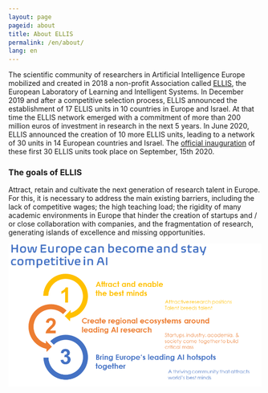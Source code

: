 ```yaml
---
layout: page
pageid: about
title: About ELLIS
permalink: /en/about/
lang: en
---
```


The scientific community of researchers in Artificial Intelligence Europe mobilized and created in 2018 a non-profit Association called [ELLIS](https://ellis.eu), the European Laboratory of Learning and Intelligent Systems. In December 2019 and after a competitive selection process, ELLIS announced the establishment 
of 17 ELLIS units in 10 countries in Europe and Israel. At that time the ELLIS network emerged with a commitment of more than 200 million euros of investment in research in the next 5 years. In June 2020, ELLIS announced the creation of 10 more ELLIS units, leading to a network of 30 units in 14 European countries and Israel. The [official inauguration](https://ellis.eu/events/ellis-units-official-launch) of these first 30 ELLIS units took place on September, 15th 2020. 

### The goals of ELLIS

Attract, retain and cultivate the next generation of research talent in Europe. For this, it is necessary to address the main existing barriers, including the lack of competitive wages; the high teaching load; the rigidity of many academic environments in Europe that hinder the creation of startups and / or close collaboration with companies, and the fragmentation of research, generating islands of excellence and missing opportunities.

![ELLIS_Pillars](ELLIS_Pillars.png)
